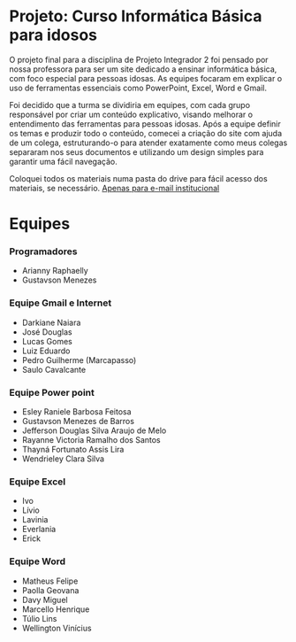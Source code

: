 # Projeto: Curso Informática Básica para idosos
O projeto final para a disciplina de Projeto Integrador 2 foi pensado por nossa professora para ser um site dedicado a ensinar informática básica, com foco especial para pessoas idosas. As equipes focaram em explicar o uso de ferramentas essenciais como PowerPoint, Excel, Word e Gmail.

Foi decidido que a turma se dividiria em equipes, com cada grupo responsável por criar um conteúdo explicativo, visando melhorar o entendimento das ferramentas para pessoas idosas. Após a equipe definir os temas e produzir todo o conteúdo, comecei a criação do site com ajuda de um colega, estruturando-o para atender exatamente como meus colegas separaram nos seus documentos e utilizando um design simples para garantir uma fácil navegação. 

Coloquei todos os materiais numa pasta do drive para fácil acesso dos materiais, se necessário.
<a href="https://drive.google.com/drive/folders/1Y6mukmFRDwkI1dJOzpBgXuZUESeSipSb?usp=drive_link" target="_blank">Apenas para e-mail institucional</a>

# Equipes
### Programadores
- Arianny Raphaelly
- Gustavson Menezes

### Equipe Gmail e Internet

- Darkiane Naiara
- José Douglas
- Lucas Gomes
- Luiz Eduardo
- Pedro Guilherme (Marcapasso)
- Saulo Cavalcante

### Equipe Power point

- Esley Raniele Barbosa Feitosa
- Gustavson Menezes de Barros
- Jefferson Douglas Silva Araujo de Melo
- Rayanne Victoria Ramalho dos Santos
- Thayná Fortunato Assis Lira
- Wendrieley Clara Silva

### Equipe Excel

- Ivo
- Lívio
- Lavinia
- Everlania
- Erick

### Equipe Word

- Matheus Felipe
- Paolla Geovana
- Davy Miguel
- Marcello Henrique
- Túlio Lins
- Wellington Vinícius
